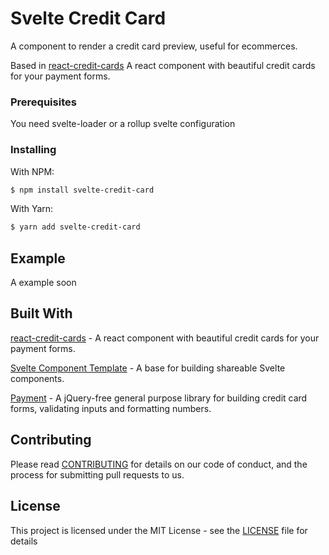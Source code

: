 # Svelte Credit Card

A component to render a credit card preview, useful for ecommerces. 

Based in [react-credit-cards](https://github.com/amarofashion/react-credit-cards) A react component with beautiful credit cards for your payment forms.


### Prerequisites

You need svelte-loader or a rollup svelte configuration

### Installing


With NPM:

```bash
$ npm install svelte-credit-card
```

With Yarn:

```bash
$ yarn add svelte-credit-card
```


## Example

A example soon

## Built With

[react-credit-cards](https://github.com/amarofashion/react-credit-cards) - A react component with beautiful credit cards for your payment forms.

[Svelte Component Template](https://github.com/sveltejs/component-template) - A base for building shareable Svelte components.

[Payment](https://github.com/jessepollak/payment) - A jQuery-free general purpose library for building credit card forms, validating inputs and formatting numbers.

## Contributing

Please read [CONTRIBUTING](CONTRIBUTING.md) for details on our code of conduct, and the process for submitting pull requests to us.

## License

This project is licensed under the MIT License - see the [LICENSE](LICENSE) file for details